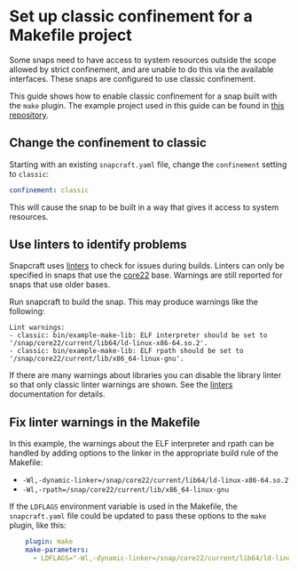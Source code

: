 # Set up classic confinement for a Makefile project

Some snaps need to have access to system resources outside the scope allowed by
strict confinement, and are unable to do this via the available interfaces.
These snaps are configured to use classic confinement.

This guide shows how to enable classic confinement for a snap built with the
`make` plugin. The example project used in this guide can be found in [this repository](https://github.com/dboddie/snapcraft-examples).

## Change the confinement to classic

Starting with an existing `snapcraft.yaml` file, change the `confinement` setting to `classic`:

```yaml
confinement: classic
```

This will cause the snap to be built in a way that gives it access to system resources.

## Use linters to identify problems

Snapcraft uses [linters](https://snapcraft.io/docs/linters) to check for issues during builds.
Linters can only be specified in snaps that use the [core22](https://snapcraft.io/docs/base-snaps) base. Warnings are still reported for snaps that use older bases.

Run snapcraft to build the snap. This may produce warnings like the following:

```
Lint warnings:
- classic: bin/example-make-lib: ELF interpreter should be set to '/snap/core22/current/lib64/ld-linux-x86-64.so.2'.
- classic: bin/example-make-lib: ELF rpath should be set to '/snap/core22/current/lib/x86_64-linux-gnu'.
```

If there are many warnings about libraries you can disable the library linter so that only classic linter warnings are shown. See the [linters](https://snapcraft.io/docs/linters) documentation for details.

## Fix linter warnings in the Makefile

In this example, the warnings about the ELF interpreter and rpath can be handled by adding options to the linker in the appropriate build rule of the Makefile:

* `-Wl,-dynamic-linker=/snap/core22/current/lib64/ld-linux-x86-64.so.2`
* `-Wl,-rpath=/snap/core22/current/lib/x86_64-linux-gnu`

If the `LDFLAGS` environment variable is used in the Makefile, the `snapcraft.yaml` file could be updated to pass these options to the `make` plugin, like this:

```yaml
    plugin: make
    make-parameters:
      - LDFLAGS="-Wl,-dynamic-linker=/snap/core22/current/lib64/ld-linux-x86-64.so.2 -Wl,-rpath=/snap/core22/current/lib/x86_64-linux-gnu"
```
